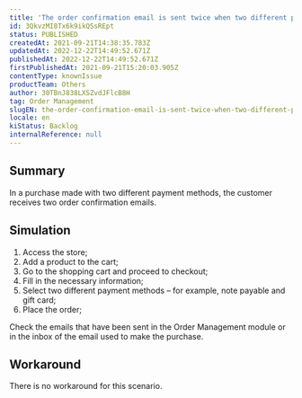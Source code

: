 ```yaml
---
title: 'The order confirmation email is sent twice when two different payment methods are used'
id: 3QkvzMI8Tx6k9ikQSsREpt
status: PUBLISHED
createdAt: 2021-09-21T14:38:35.783Z
updatedAt: 2022-12-22T14:49:52.671Z
publishedAt: 2022-12-22T14:49:52.671Z
firstPublishedAt: 2021-09-21T15:20:03.905Z
contentType: knownIssue
productTeam: Others
author: 30TBnJ838LXSZvdJFlcB8H
tag: Order Management
slugEN: the-order-confirmation-email-is-sent-twice-when-two-different-payment
locale: en
kiStatus: Backlog
internalReference: null
---
```


## Summary

In a purchase made with two different payment methods, the customer receives two order confirmation emails.


## Simulation

1. Access the store;
2. Add a product to the cart;
3. Go to the shopping cart and proceed to checkout;
4. Fill in the necessary information;
5. Select two different payment methods – for example, note payable and gift card;
6. Place the order;

Check the emails that have been sent in the Order Management module or in the inbox of the email used to make the purchase.


## Workaround

There is no workaround for this scenario.


